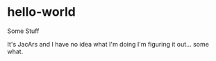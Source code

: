 # hello-world
Some Stuff 


It's JacArs and I have no idea what I'm doing
I'm figuring it out... some what.

